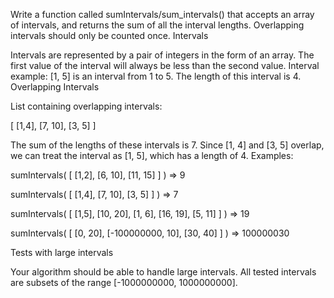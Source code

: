 Write a function called sumIntervals/sum_intervals() that accepts an array of intervals, and returns the sum of all the interval lengths. Overlapping intervals should only be counted once.
Intervals

Intervals are represented by a pair of integers in the form of an array. The first value of the interval will always be less than the second value. Interval example: [1, 5] is an interval from 1 to 5. The length of this interval is 4.
Overlapping Intervals

List containing overlapping intervals:

[
   [1,4],
   [7, 10],
   [3, 5]
]

The sum of the lengths of these intervals is 7. Since [1, 4] and [3, 5] overlap, we can treat the interval as [1, 5], which has a length of 4.
Examples:

sumIntervals( [
   [1,2],
   [6, 10],
   [11, 15]
] ) => 9

sumIntervals( [
   [1,4],
   [7, 10],
   [3, 5]
] ) => 7

sumIntervals( [
   [1,5],
   [10, 20],
   [1, 6],
   [16, 19],
   [5, 11]
] ) => 19

sumIntervals( [
   [0, 20],
   [-100000000, 10],
   [30, 40]
] ) => 100000030

Tests with large intervals

Your algorithm should be able to handle large intervals. All tested intervals are subsets of the range [-1000000000, 1000000000].
